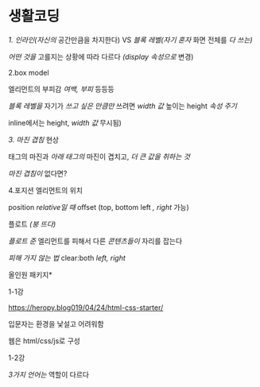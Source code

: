 # 생활코딩



*1. 인라인(자신의* 공간만큼을 차지한다) VS *블록 레벨(자기 혼자* 화면 전체를 *다 쓰는)*

*어떤 것을* 고를지는 상황에 따라 다르다 *(display 속성으로* 변경)



2.box model

엘리먼트의 부피감 *여백, 부피* 등등등

*블록 레벨을* 자기가 *쓰고 싶은 만큼만* 쓰려면 *width 값* 높이는 height *속성 주기*

inline에서는 height, *width 값* 무시됨)



*3. 마진 겹침* 현상

태그의 마진과 *아래 태그의*  마진이 겹치고, *더 큰 값을* *취하는 것*

*마진 겹침이* 없다면?



4.포지션 엘리먼트의 위치

position *relative일 때* offset (top, bottom left *, right* 가능)



플로트 *(붕 뜨다)*

*플로트 준* 엘리먼트를 피해서 다른 *콘텐츠들이* 자리를 잡는다

*피해 가지 않는 법*  clear:both *left, right*



올인원 패키지*

1-1강

<https://heropy.blog019/04/24/html-css-starter/>

입문자는 환경을 낯설고 어려워함

웹은 html/css/js로 구성

1-2강

*3가지 언어는* 역할이 다르다